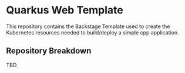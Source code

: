 # Quarkus Web Template

This repository contains the Backstage Template used to create the Kubernetes resources needed to build/deploy a simple cpp application.

## Repository Breakdown

TBD
